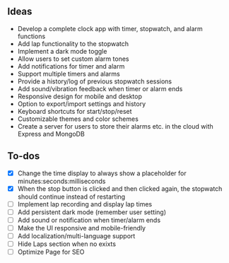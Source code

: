 ## Ideas
- Develop a complete clock app with timer, stopwatch, and alarm functions
- Add lap functionality to the stopwatch
- Implement a dark mode toggle
- Allow users to set custom alarm tones
- Add notifications for timer and alarm
- Support multiple timers and alarms
- Provide a history/log of previous stopwatch sessions
- Add sound/vibration feedback when timer or alarm ends
- Responsive design for mobile and desktop
- Option to export/import settings and history
- Keyboard shortcuts for start/stop/reset
- Customizable themes and color schemes
- Create a server for users to store their alarms etc. in the cloud with Express and MongoDB

## To-dos
- [x] Change the time display to always show a placeholder for minutes:seconds:milliseconds
- [x] When the stop button is clicked and then clicked again, the stopwatch should continue instead of restarting
- [ ] Implement lap recording and display lap times
- [ ] Add persistent dark mode (remember user setting)
- [ ] Add sound or notification when timer/alarm ends
- [ ] Make the UI responsive and mobile-friendly
- [ ] Add localization/multi-language support
- [ ] Hide Laps section when no exixts
- [ ] Optimize Page for SEO